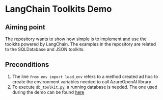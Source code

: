 # LangChain Toolkits Demo
 
## Aiming point
The repository wants to show how simple is to implement and use the toolkits powered by LangChain.
The examples in the repository are related to the SQLDatabase and JSON toolkits.

## Preconditions
1. The line `from env import load_env` refers to a method created ad hoc to create the environment variables needed to call AzureOpenAI library 
2. To execute `db_toolkit.py`, a running database is needed. The one used during the demo can be found [here](https://datasets.imdbws.com/)
